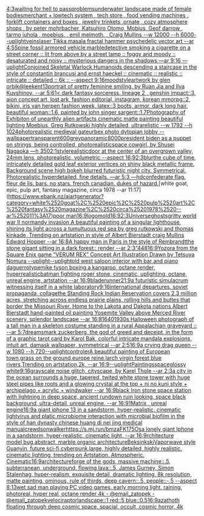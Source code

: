 [4:3](https://www.ebank.nz/aiartgenerator?category=4%3A3)[waiting for hell to pass](https://www.ebank.nz/aiartgenerator?category=waiting%2520for%2520hell%2520to%2520pass)[problems](https://www.ebank.nz/aiartgenerator?category=problems)[underwater landscape made of female bodies](https://www.ebank.nz/aiartgenerator?category=underwater%2520landscape%2520made%2520of%2520female%2520bodies)[merchant + lowtech system , tech store , food vending machines , forklift containers and boxes , jewelry trinkets ,ornate , cozy atmosphere shops , by peter mohrbacher ,Katsuhiro Otomo, Mobius, Geof darrow   , tarmo juhola , moebius, , emil melmoth, , Craig Mullins --w 12000 --h 6000](https://www.ebank.nz/aiartgenerator?category=merchant%2520%2B%2520lowtech%2520system%2520%2C%2520tech%2520store%2520%2C%2520food%2520vending%2520machines%2520%2C%2520forklift%2520containers%2520and%2520boxes%2520%2C%2520jewelry%2520trinkets%2520%2Cornate%2520%2C%2520cozy%2520atmosphere%2520shops%2520%2C%2520by%2520peter%2520mohrbacher%2520%2CKatsuhiro%2520Otomo%2C%2520Mobius%2C%2520Geof%2520darrow%2520%2520%2520%2C%2520tarmo%2520juhola%2520%2C%2520moebius%2C%2520%2C%2520emil%2520melmoth%2C%2520%2C%2520Craig%2520Mullins%2520--w%252012000%2520--h%25206000)[--uplight](https://www.ebank.nz/aiartgenerator?category=--uplight)[veins](https://www.ebank.nz/aiartgenerator?category=veins)[laser Tikka masala fractal hammer psychedelic vector art --ar 4:5](https://www.ebank.nz/aiartgenerator?category=laser%2520Tikka%2520masala%2520fractal%2520hammer%2520psychedelic%2520vector%2520art%2520--ar%25204%3A5)[Spine fossil armored vehicle,marble](https://www.ebank.nz/aiartgenerator?category=Spine%2520fossil%2520armored%2520vehicle%2Cmarble)[detective smoking a cigarette on a street corner :: lit from above by a street lamp :: foggy and moody :: desaturated and noisy :: mysterious dangers in the shadows —ar 9:16 —uplight](https://www.ebank.nz/aiartgenerator?category=detective%2520smoking%2520a%2520cigarette%2520on%2520a%2520street%2520corner%2520%3A%3A%2520lit%2520from%2520above%2520by%2520a%2520street%2520lamp%2520%3A%3A%2520foggy%2520and%2520moody%2520%3A%3A%2520desaturated%2520and%2520noisy%2520%3A%3A%2520mysterious%2520dangers%2520in%2520the%2520shadows%2520%E2%80%94ar%25209%3A16%2520%E2%80%94uplight)[Conjoined Skeletal Warlock Humanoids descending a staircase in the style of constantin brancusi and ernst haeckel :: cinematic :: realistic :: intricate :: detailed :: 6k :: --aspect 9:16](https://www.ebank.nz/aiartgenerator?category=Conjoined%2520Skeletal%2520Warlock%2520Humanoids%2520descending%2520a%2520staircase%2520in%2520the%2520style%2520of%2520constantin%2520brancusi%2520and%2520ernst%2520haeckel%2520%3A%3A%2520cinematic%2520%3A%3A%2520realistic%2520%3A%3A%2520intricate%2520%3A%3A%2520detailed%2520%3A%3A%25206k%2520%3A%3A%2520--aspect%25209%3A16)[mood](https://www.ebank.nz/aiartgenerator?category=mood)[style](https://www.ebank.nz/aiartgenerator?category=style)[artwork by glen orbik](https://www.ebank.nz/aiartgenerator?category=artwork%2520by%2520glen%2520orbik)[@leekent13](https://www.ebank.nz/aiartgenerator?category=%40leekent13)[portrait of pretty feminine smiling, by Ruan Jia and Ilya Kuvshinov, --ar 5:6](https://www.ebank.nz/aiartgenerator?category=portrait%2520of%2520pretty%2520feminine%2520smiling%2C%2520by%2520Ruan%2520Jia%2520and%2520Ilya%2520Kuvshinov%2C%2520--ar%25205%3A6)[1](https://www.ebank.nz/aiartgenerator?category=1)[< dark fantasy sorceress, lineage 2 , genshin impact::3, aion concept art, lost ark, fashion editorial, instagram, korean mmorpg::2, bikini, iris van herpen fashion week, latex::3 boots, armor, dark long hair, beautiful woman::1.6, painted by john singer sargent::1.7](https://www.ebank.nz/aiartgenerator?category=%3C%2520dark%2520fantasy%2520sorceress%2C%2520lineage%25202%2520%2C%2520genshin%2520impact%3A%3A3%2C%2520aion%2520concept%2520art%2C%2520lost%2520ark%2C%2520fashion%2520editorial%2C%2520instagram%2C%2520korean%2520mmorpg%3A%3A2%2C%2520bikini%2C%2520iris%2520van%2520herpen%2520fashion%2520week%2C%2520latex%3A%3A3%2520boots%2C%2520armor%2C%2520dark%2520long%2520hair%2C%2520beautiful%2520woman%3A%3A1.6%2C%2520painted%2520by%2520john%2520singer%2520sargent%3A%3A1.7)[Photography of Exhibiton of unearthly alien artifacts cinematic matte painting beautiful lighting Moebius, Greg Rutkowski highly detailed, ultrarelistic --w 1792 --h 1024](https://www.ebank.nz/aiartgenerator?category=Photography%2520of%2520Exhibiton%2520of%2520unearthly%2520alien%2520artifacts%2520cinematic%2520matte%2520painting%2520beautiful%2520lighting%2520Moebius%2C%2520Greg%2520Rutkowski%2520highly%2520detailed%2C%2520ultrarelistic%2520--w%25201792%2520--h%25201024)[photorealistic medieval gate](https://www.ebank.nz/aiartgenerator?category=photorealistic%2520medieval%2520gate)[urbex photo dytopian lobby --wallpaper](https://www.ebank.nz/aiartgenerator?category=urbex%2520photo%2520dytopian%2520lobby%2520--wallpaper)[transparent](https://www.ebank.nz/aiartgenerator?category=transparent)[600](https://www.ebank.nz/aiartgenerator?category=600)[grey](https://www.ebank.nz/aiartgenerator?category=grey)[panoramic](https://www.ebank.nz/aiartgenerator?category=panoramic)[8000](https://www.ebank.nz/aiartgenerator?category=8000)[president biden as a puppet on strings, being controlled, photorealistic](https://www.ebank.nz/aiartgenerator?category=president%2520biden%2520as%2520a%2520puppet%2520on%2520strings%2C%2520being%2520controlled%2C%2520photorealistic)[space cowgirl, by Shusei Nagaoka —h 350](https://www.ebank.nz/aiartgenerator?category=space%2520cowgirl%2C%2520by%2520Shusei%2520Nagaoka%2520%E2%80%94h%2520350)[2:1](https://www.ebank.nz/aiartgenerator?category=2%3A1)[style](https://www.ebank.nz/aiartgenerator?category=style)[realistic](https://www.ebank.nz/aiartgenerator?category=realistic)[door at the center of an overgrown valley, 24mm lens, photorealistic, volumetric --aspect 16:9](https://www.ebank.nz/aiartgenerator?category=door%2520at%2520the%2520center%2520of%2520an%2520overgrown%2520valley%2C%252024mm%2520lens%2C%2520photorealistic%2C%2520volumetric%2520--aspect%252016%3A9)[2:3](https://www.ebank.nz/aiartgenerator?category=2%3A3)[blur](https://www.ebank.nz/aiartgenerator?category=blur)[the cube of time, intricately detailed gold leaf exterior vertices on shiny black metallic frame. Background scene high bokeh blurred futuristic night city. Symmetrical. Photorealistic hyperdetailed, fine details. —ar 5:3 —hd](https://www.ebank.nz/aiartgenerator?category=the%2520cube%2520of%2520time%2C%2520intricately%2520detailed%2520gold%2520leaf%2520exterior%2520vertices%2520on%2520shiny%2520black%2520metallic%2520frame.%2520Background%2520scene%2520high%2520bokeh%2520blurred%2520futuristic%2520night%2520city.%2520Symmetrical.%2520Photorealistic%2520hyperdetailed%2C%2520fine%2520details.%2520%E2%80%94ar%25205%3A3%2520%E2%80%94hd)[confederate flag. fleur de lis. bars. no stars. french canadian. dukes of hazard.](https://www.ebank.nz/aiartgenerator?category=confederate%2520flag.%2520fleur%2520de%2520lis.%2520bars.%2520no%2520stars.%2520french%2520canadian.%2520dukes%2520of%2520hazard.)[white goat, epic, pulp art, fantasy magazine, circa 1978 --ar 11:17](https://www.ebank.nz/aiartgenerator?category=white%2520goat%2C%2520epic%2C%2520pulp%2520art%2C%2520fantasy%2520magazine%2C%2520circa%25201978%2520--ar%252011%3A17)[poor man](https://www.ebank.nz/aiartgenerator?category=poor%2520man)[](https://www.ebank.nz/aiartgenerator?category=)[16:9](https://www.ebank.nz/aiartgenerator?category=16%3A9)[logo](https://www.ebank.nz/aiartgenerator?category=logo)[mold](https://www.ebank.nz/aiartgenerator?category=mold)[16:9](https://www.ebank.nz/aiartgenerator?category=16%3A9)[2:3](https://www.ebank.nz/aiartgenerator?category=2%3A3)[Universe](https://www.ebank.nz/aiartgenerator?category=Universe)[ghosts](https://www.ebank.nz/aiartgenerator?category=ghosts)[gritty world war II normandy invasion A beautiful painting of a singular lighthouse, shining its light across a tumultuous red sea by greg rutkowski and thomas kinkade, Trending on artstation  in style of Albert Bierstadt craig Mullins Edward Hopper --ar 16:8](https://www.ebank.nz/aiartgenerator?category=gritty%2520world%2520war%2520II%2520normandy%2520invasion%2520A%2520beautiful%2520painting%2520of%2520a%2520singular%2520lighthouse%2C%2520shining%2520its%2520light%2520across%2520a%2520tumultuous%2520red%2520sea%2520by%2520greg%2520rutkowski%2520and%2520thomas%2520kinkade%2C%2520Trending%2520on%2520artstation%2520%2520in%2520style%2520of%2520Albert%2520Bierstadt%2520craig%2520Mullins%2520Edward%2520Hopper%2520--ar%252016%3A8)[A happy man in Paris in the style of Rembrandt](https://www.ebank.nz/aiartgenerator?category=A%2520happy%2520man%2520in%2520Paris%2520in%2520the%2520style%2520of%2520Rembrandt)[the stone gigant sitting in a dark forest:: render --ar 2:3](https://www.ebank.nz/aiartgenerator?category=the%2520stone%2520gigant%2520sitting%2520in%2520a%2520dark%2520forest%3A%3A%2520render%2520--ar%25202%3A3)[“](https://www.ebank.nz/aiartgenerator?category=%E2%80%9C)[448](https://www.ebank.nz/aiartgenerator?category=448)[16:9](https://www.ebank.nz/aiartgenerator?category=16%3A9)[Yozora from the Square Enix game “VERUM REX” Concept Art Illustration Drawn by Tetsuya Nomura --uplight](https://www.ebank.nz/aiartgenerator?category=Yozora%2520from%2520the%2520Square%2520Enix%2520game%2520%E2%80%9CVERUM%2520REX%E2%80%9D%2520Concept%2520Art%2520Illustration%2520Drawn%2520by%2520Tetsuya%2520Nomura%2520--uplight)[--uplight](https://www.ebank.nz/aiartgenerator?category=--uplight)[old west saloon interior with bar and piano daguerrotype](https://www.ebank.nz/aiartgenerator?category=old%2520west%2520saloon%2520interior%2520with%2520bar%2520and%2520piano%2520daguerrotype)[mike tyson boxing a kangaroo, octane render, hyperrealistic](https://www.ebank.nz/aiartgenerator?category=mike%2520tyson%2520boxing%2520a%2520kangaroo%2C%2520octane%2520render%2C%2520hyperrealistic)[batman fighting roger stone, cinematic, uplighting, octane, unreal engine, artstation --ar 16:9](https://www.ebank.nz/aiartgenerator?category=batman%2520fighting%2520roger%2520stone%2C%2520cinematic%2C%2520uplighting%2C%2520octane%2C%2520unreal%2520engine%2C%2520artstation%2520--ar%252016%3A9)[bladerunner](https://www.ebank.nz/aiartgenerator?category=bladerunner)[21:9](https://www.ebank.nz/aiartgenerator?category=21%3A9)[a futuristic simulacrum witnessing itself in a white laboratory](https://www.ebank.nz/aiartgenerator?category=a%2520futuristic%2520simulacrum%2520witnessing%2520itself%2520in%2520a%2520white%2520laboratory)[9:16](https://www.ebank.nz/aiartgenerator?category=9%3A16)[international departures, soviet propaganda, collage](https://www.ebank.nz/aiartgenerator?category=international%2520departures%2C%2520soviet%2520propaganda%2C%2520collage)[the Standing Rock Indian Reservation covers 2.3 million acres, stretching across endless prairie plains, rolling hills and buttes that border the Missouri River. Home to the Lakota and Dakota nations Albert Bierstadt hand-painted oil painting Yosemite Valley above Merced River scenery, splendor landscape --ar 16:8](https://www.ebank.nz/aiartgenerator?category=the%2520Standing%2520Rock%2520Indian%2520Reservation%2520covers%25202.3%2520million%2520acres%2C%2520stretching%2520across%2520endless%2520prairie%2520plains%2C%2520rolling%2520hills%2520and%2520buttes%2520that%2520border%2520the%2520Missouri%2520River.%2520Home%2520to%2520the%2520Lakota%2520and%2520Dakota%2520nations%2520Albert%2520Bierstadt%2520hand-painted%2520oil%2520painting%2520Yosemite%2520Valley%2520above%2520Merced%2520River%2520scenery%2C%2520splendor%2520landscape%2520--ar%252016%3A8)[1640](https://www.ebank.nz/aiartgenerator?category=1640)[1930s Halloween photograph of a tall man in a skeleton costume standing in a rural Appalachian graveyard :: --ar 5:7](https://www.ebank.nz/aiartgenerator?category=1930s%2520Halloween%2520photograph%2520of%2520a%2520tall%2520man%2520in%2520a%2520skeleton%2520costume%2520standing%2520in%2520a%2520rural%2520Appalachian%2520graveyard%2520%3A%3A%2520--ar%25205%3A7)[dreams](https://www.ebank.nz/aiartgenerator?category=dreams)[mark zuckerberg, the god of greed and deceipt, in the form of a graphic tarot card by Karol Bak, colorful intricate mandala explosions, intuit art, damask wallpaper, symmetrical --ar 2:5](https://www.ebank.nz/aiartgenerator?category=mark%2520zuckerberg%2C%2520the%2520god%2520of%2520greed%2520and%2520deceipt%2C%2520in%2520the%2520form%2520of%2520a%2520graphic%2520tarot%2520card%2520by%2520Karol%2520Bak%2C%2520colorful%2520intricate%2520mandala%2520explosions%2C%2520intuit%2520art%2C%2520damask%2520wallpaper%2C%2520symmetrical%2520--ar%25202%3A5)[16:9](https://www.ebank.nz/aiartgenerator?category=16%3A9)[a crying drag queen --w 1080 --h 720](https://www.ebank.nz/aiartgenerator?category=a%2520crying%2520drag%2520queen%2520--w%25201080%2520--h%2520720)[--uplight](https://www.ebank.nz/aiartgenerator?category=--uplight)[controler](https://www.ebank.nz/aiartgenerator?category=controler)[A beautiful painting of European town,grass on the ground,europe reine,larch virgin forest,blue rivers,Trending on artstation,2k, --ar 16:9](https://www.ebank.nz/aiartgenerator?category=A%2520beautiful%2520painting%2520of%2520European%2520town%2Cgrass%2520on%2520the%2520ground%2Ceurope%2520reine%2Clarch%2520virgin%2520forest%2Cblue%2520rivers%2CTrending%2520on%2520artstation%2C2k%2C%2520--ar%252016%3A9)[--uplight](https://www.ebank.nz/aiartgenerator?category=--uplight)[Paintings](https://www.ebank.nz/aiartgenerator?category=Paintings)[space](https://www.ebank.nz/aiartgenerator?category=space)[glossy white](https://www.ebank.nz/aiartgenerator?category=glossy%2520white)[9:16](https://www.ebank.nz/aiartgenerator?category=9%3A16)[grayscale noise glitch, cityscape, by Karel Thole --ar 2:3](https://www.ebank.nz/aiartgenerator?category=grayscale%2520noise%2520glitch%2C%2520cityscape%2C%2520by%2520Karel%2520Thole%2520--ar%25202%3A3)[a city in the ocean surrounds a huge, tapered, twited white stone tower with huge steel pipes like roots and a glowing crystal at the top + ni no kuni style + archipelago + acrylic + windwaker --ar 16:9](https://www.ebank.nz/aiartgenerator?category=a%2520city%2520in%2520the%2520ocean%2520surrounds%2520a%2520huge%2C%2520tapered%2C%2520twited%2520white%2520stone%2520tower%2520with%2520huge%2520steel%2520pipes%2520like%2520roots%2520and%2520a%2520glowing%2520crystal%2520at%2520the%2520top%2520%2B%2520ni%2520no%2520kuni%2520style%2520%2B%2520archipelago%2520%2B%2520acrylic%2520%2B%2520windwaker%2520--ar%252016%3A9)[black Iron stone space station with lightning in deep space, ancient rundown ruin looking, space black background, ultra-detail, unreal engine, --ar 16:9](https://www.ebank.nz/aiartgenerator?category=black%2520Iron%2520stone%2520space%2520station%2520with%2520lightning%2520in%2520deep%2520space%2C%2520ancient%2520rundown%2520ruin%2520looking%2C%2520space%2520black%2520background%2C%2520ultra-detail%2C%2520unreal%2520engine%2C%2520--ar%252016%3A9)[1](https://www.ebank.nz/aiartgenerator?category=1)[Matrix , unreal engine](https://www.ebank.nz/aiartgenerator?category=Matrix%2520%2C%2520unreal%2520engine)[16:9](https://www.ebank.nz/aiartgenerator?category=16%3A9)[a giant iphone 13 in a sandstorm, hyper-realistic, cinematic light](https://www.ebank.nz/aiartgenerator?category=a%2520giant%2520iphone%252013%2520in%2520a%2520sandstorm%2C%2520hyper-realistic%2C%2520cinematic%2520light)[virus and platic microbiome interaction with microbial biofilm in the style of han dynasty chinese huang di nei jing medical manual](https://www.ebank.nz/aiartgenerator?category=virus%2520and%2520platic%2520microbiome%2520interaction%2520with%2520microbial%2520biofilm%2520in%2520the%2520style%2520of%2520han%2520dynasty%2520chinese%2520huang%2520di%2520nei%2520jing%2520medical%2520manual)[crewdson](https://www.ebank.nz/aiartgenerator?category=crewdson)[walker](https://www.ebank.nz/aiartgenerator?category=walker)[<https://s.mj.run/bmzaFK175Os>](https://www.ebank.nz/aiartgenerator?category=%3Chttps%3A//s.mj.run/bmzaFK175Os%3E)[a lonely giant Iphone in a sandstorm, hyper-realistic, cinematic light, --ar 16:9](https://www.ebank.nz/aiartgenerator?category=a%2520lonely%2520giant%2520Iphone%2520in%2520a%2520sandstorm%2C%2520hyper-realistic%2C%2520cinematic%2520light%2C%2520--ar%252016%3A9)[rchitecture model,bug,abstract, marble,organic architecture](https://www.ebank.nz/aiartgenerator?category=rchitecture%2520model%2Cbug%2Cabstract%2C%2520marble%2Corganic%2520architecture)[Beksinkski](https://www.ebank.nz/aiartgenerator?category=Beksinkski)[Vaporwave style Guanyin, future sci-fi,cyberpunk,large, highly detailed, highly realistic. cinematic lighting, trending on Artstation. Atmospheric. Cinematic](https://www.ebank.nz/aiartgenerator?category=Vaporwave%2520style%2520Guanyin%2C%2520future%2520sci-fi%2Ccyberpunk%2Clarge%2C%2520highly%2520detailed%2C%2520highly%2520realistic.%2520cinematic%2520lighting%2C%2520trending%2520on%2520Artstation.%2520Atmospheric.%2520Cinematic)[16:9](https://www.ebank.nz/aiartgenerator?category=16%3A9)[architecture](https://www.ebank.nz/aiartgenerator?category=architecture)[forge of the gods, massive machine::.5, subterranean, underground, flowing lava::.5, James Gurney, Simon Stalenhag, hyper-realism, exquisite detail, dramatic lighting, 8k resolution, matte painting, ominous, rule of thirds, deep cavern::.5, people::-.5 --aspect 8:13](https://www.ebank.nz/aiartgenerator?category=forge%2520of%2520the%2520gods%2C%2520massive%2520machine%3A%3A.5%2C%2520subterranean%2C%2520underground%2C%2520flowing%2520lava%3A%3A.5%2C%2520James%2520Gurney%2C%2520Simon%2520Stalenhag%2C%2520hyper-realism%2C%2520exquisite%2520detail%2C%2520dramatic%2520lighting%2C%25208k%2520resolution%2C%2520matte%2520painting%2C%2520ominous%2C%2520rule%2520of%2520thirds%2C%2520deep%2520cavern%3A%3A.5%2C%2520people%3A%3A-.5%2520--aspect%25208%3A13)[wet sad man playing PC video games, early morning light, raining, photoreal, hyper real, octane render 4k - @email_zatopek - @email_zatopek](https://www.ebank.nz/aiartgenerator?category=wet%2520sad%2520man%2520playing%2520PC%2520video%2520games%2C%2520early%2520morning%2520light%2C%2520raining%2C%2520photoreal%2C%2520hyper%2520real%2C%2520octane%2520render%25204k%2520-%2520%40email_zatopek%2520-%2520%40email_zatopek)[velociraptor](https://www.ebank.nz/aiartgenerator?category=velociraptor)[landscape::1 red::5 blue::0.5](https://www.ebank.nz/aiartgenerator?category=landscape%3A%3A1%2520red%3A%3A5%2520blue%3A%3A0.5)[16:9](https://www.ebank.nz/aiartgenerator?category=16%3A9)[azathoth floating through deep cosmic space, spacial, occult, cosmic horror, 4k](https://www.ebank.nz/aiartgenerator?category=azathoth%2520floating%2520through%2520deep%2520cosmic%2520space%2C%2520spacial%2C%2520occult%2C%2520cosmic%2520horror%2C%25204k)